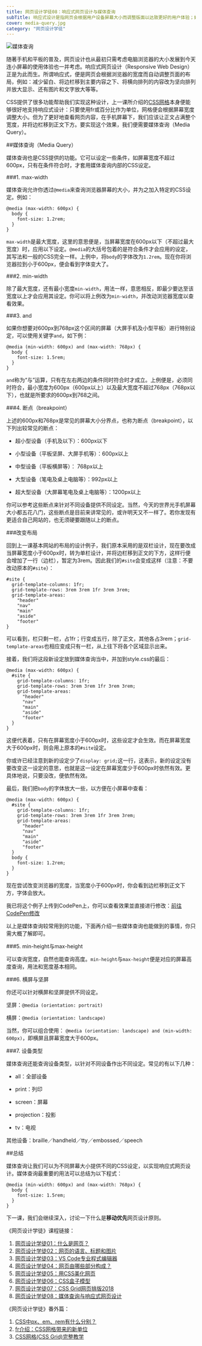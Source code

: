 ```yaml
---
title: 网页设计学徒08：响应式网页设计与媒体查询
subTitle: 响应式设计是指网页会根据用户设备屏幕大小而调整版面以达致更好的用户体验；媒体查询（Media Query）则是实现这一设计的重要工具。
cover: media-query.jpg
category: "网页设计学徒"
---
```


![媒体查询](media-query.jpg)

随著手机和平板的普及，网页设计也从最初只需考虑电脑浏览器的大小发展到今天连小屏幕的使用体验也一并考虑。响应式网页设计（Responsive Web Design）正是为此而生。所谓响应式，便是网页会根据浏览器的宽度而自动调整页面的布局，例如：减少留白、将边栏移到主要内容之下、将横向排列的内容改为坚向排列并放大显示、还有图片和文字放大等等。

CSS提供了很多功能帮助我们实现这种设计，上一课所介绍的[CSS网格](/css-grid)本身便能够很好地支持响应式设计：只要使用fr或百分比作为单位，网格便会根据屏幕宽度调整大小。但为了更好地查看网页内容，在手机屏幕下，我们应该让正文占满整个宽度，并将边栏移到正文下方。要实现这个效果，我们便需要媒体查询（Media Query）。

##媒体查询（Media Query）

媒体查询也是CSS提供的功能。它可以设定一些条件，如屏幕宽度不超过600px，只有在条件符合时，才套用媒体查询内部的CSS设定。

###1. max-width

媒体查询允许你透过`@media`来查询浏览器屏幕的大小，并为之加入特定的CSS设定。例如：

```
@media (max-width: 600px) {
  body {
    font-size: 1.2rem;
  }
}
```

`max-width`是最大宽度，这里的意思便是，当屏幕宽度在600px以下（不超过最大宽度）时，应用以下设定。`@media`的大括号包着的是符合条件才会应用的设定，其写法和一般的CSS完全一样。上例中，将`body`的字体改为`1.2rem`。现在你将浏览器拉到小于600px，便会看到字体变大了。

###2. min-width

除了最大宽度，还有最小宽度`min-width`，用法一样，意思相反，即最少要达至该宽度以上才会应用其设定。你可以将上例改为`min-width`，并改动浏览器宽度以查看效果。

###3. and

如果你想要对600px到768px这个区间的屏幕（大屏手机及小型平板）进行特别设定，可以使用关键字`and`，如下例：

```
@media (min-width: 600px) and (max-width: 768px) {
  body {
    font-size: 1.5rem;
  }
}
```

`and`称为“与”运算，只有在左右两边的条件同时符合时才成立。上例便是，必须同时符合，最小宽度为600px（600px以上）以及最大宽度不超过768px（768px以下），也就是所要求的600px到768之间。

###4. 断点（breakpoint）

上述的600px和768px是常见的屏幕大小分界点，也称为断点（breakpoint），以下列出较常见的断点：

* 超小型设备（手机及以下）：600px以下

* 小型设备（平板坚屏、大屏手机等）：600px以上

* 中型设备（平板横屏等）： 768px以上

* 大型设备（笔电及桌上电脑等）：992px以上

* 超大型设备（大屏幕笔电及桌上电脑等）：1200px以上

你可以参考这些断点来针对不同设备提供不同设定。当然，今天的世界光手机屏幕大小都五花八门，这些断点是目前来讲常见的，或许明天又不一样了。若你发现有更适合自己网站的，也无须硬要跟随以上的断点。

###改变布局

回到上一课基本网站的布局的设计例子，我们原本采用的是双栏设计，现在要改成当屏幕宽度小于600px时，转为单栏设计，并将边栏移到正文的下方，这样行便会增加了一行（边栏），暂定为3rem。因此我们的`#site`会变成这样（注意：不要改动原本的`#site`）：

```
#site {
  grid-template-columns: 1fr;
  grid-template-rows: 3rem 3rem 1fr 3rem 3rem;
  grid-template-areas:
    "header"
    "nav"
    "main"
    "aside"
    "footer"
}
```

可以看到，栏只剩一栏，占1fr；行变成五行，除了正文，其他各占3rem；`grid-template-areas`也相应变成只有一栏，从上往下将各个区域显示出来。

接着，我们将这段新设定放到媒体查询当中，并加到style.css的最后：

```
@media (max-width: 600px) {
  #site {
    grid-template-columns: 1fr;
    grid-template-rows: 3rem 3rem 1fr 3rem 3rem;
    grid-template-areas:
      "header"
      "nav"
      "main"
      "aside"
      "footer"
  }
}
```

这便代表着，只有在屏幕宽度小于600px时，这些设定才会生效。而在屏幕宽度大于600px时，则会用上原本的`#site`设定。

你或许已经注意到新的设定少了`display: grid;`这一行，这表示，新的设定没有要改变这一设定的意思，也就是这一设定在屏幕宽度少于600px时依然有效。更具体地说，只要没改，便依然有效。

最后，我们把`body`的字体放大一些，以方便在小屏幕中查看：

```
@media (max-width: 600px) {
  #site {
    grid-template-columns: 1fr;
    grid-template-rows: 3rem 3rem 1fr 3rem 3rem;
    grid-template-areas:
      "header"
      "nav"
      "main"
      "aside"
      "footer"
  }
  body {
    font-size: 1.2rem;
  }
}
```

现在尝试改变浏览器的宽度，当宽度小于600px时，你会看到边栏移到正文下方，字体会放大。

我已将这个例子上传到CodePen上，你可以查看效果並直接进行修改：[前往CodePen修改](https://codepen.io/ZacharyChim/pen/qKMKPY)

以上是媒体查询较常用到的功能，下面再介绍一些媒体查询也能做到的事情，你只需大概了解即可。

###5. min-height与max-height

可以查询宽度，自然也能查询高度。`min-height`与`max-height`便是对应的屏幕高度查询，用法和宽度基本相同。

###6. 横屏与坚屏

你还可以针对横屏和坚屏提供不同设定。

坚屏：`@media (orientation: portrait)`

横屏：`@media (orientation: landscape)`

当然，你可以组合使用： `@media (orientation: landscape) and (min-width: 600px)`，即横屏且屏幕宽度大于600px。

###7. 设备类型

媒体查询还能查询设备类型，以针对不同设备作出不同设定。常见的有以下几种：

* all：全部设备

* print：列印

* screen：屏幕

* projection：投影

* tv：电视

其他设备：braille／handheld／tty／embossed／speech

##总结

媒体查询让我们可以为不同屏幕大小提供不同的CSS设定，以实现响应式网页设计。媒体查询最重要的用法可以总结为以下程式：

```
@media (min-width: 600px) and (max-width: 768px) {
  body {
    font-size: 1.5rem;
  }
}
```

下一课，我们会继续深入，讨论一下什么是**移动优先**网页设计原则。

《网页设计学徒》课程链接：
1. [网页设计学徒01：什么是网页？](/web-design)
2. [网页设计学徒02：网页的语言、标题和图片](/html-tags)
3. [网页设计学徒03：VS Code专业程式编辑器](/vs-code)
4. [网页设计学徒04：网页由哪些部分构成？](/html-sementic)
5. [网页设计学徒05：用CSS美化网页](/css)
6. [网页设计学徒06：CSS盒子模型](/css-box-model)
7. [网页设计学徒07：CSS Grid网页排版2018](/css-grid)
8. [网页设计学徒08：媒体查询与响应式网页设计](/media-query)

《网页设计学徒》番外篇：
1. [CSS中px、em、rem有什么分别？](/px-em-rem)
2. [fr介绍：CSS网格带来的新单位](/fr-css-grid)
3. [CSS网格(CSS Grid)完整教学](/css-grid-grid)